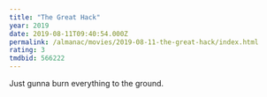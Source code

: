 ```yaml
---
title: "The Great Hack"
year: 2019
date: 2019-08-11T09:40:54.000Z
permalink: /almanac/movies/2019-08-11-the-great-hack/index.html
rating: 3
tmdbid: 566222
---
```


Just gunna burn everything to the ground.